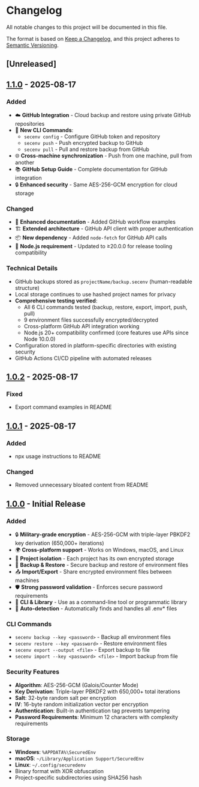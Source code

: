 # Changelog

All notable changes to this project will be documented in this file.

The format is based on [Keep a Changelog](https://keepachangelog.com/en/1.0.0/),
and this project adheres to [Semantic Versioning](https://semver.org/spec/v2.0.0.html).

## [Unreleased]

## [1.1.0] - 2025-08-17

### Added
- ☁️ **GitHub Integration** - Cloud backup and restore using private GitHub repositories
- 🔧 **New CLI Commands**:
  - `secenv config` - Configure GitHub token and repository
  - `secenv push` - Push encrypted backup to GitHub
  - `secenv pull` - Pull and restore backup from GitHub
- 🌐 **Cross-machine synchronization** - Push from one machine, pull from another
- 📚 **GitHub Setup Guide** - Complete documentation for GitHub integration
- 🔒 **Enhanced security** - Same AES-256-GCM encryption for cloud storage

### Changed
- 📝 **Enhanced documentation** - Added GitHub workflow examples
- 🏗️ **Extended architecture** - GitHub API client with proper authentication
- 📦 **New dependency** - Added `node-fetch` for GitHub API calls
- 🔧 **Node.js requirement** - Updated to ≥20.0.0 for release tooling compatibility

### Technical Details
- GitHub backups stored as `projectName/backup.secenv` (human-readable structure)
- Local storage continues to use hashed project names for privacy
- **Comprehensive testing verified**:
  - All 6 CLI commands tested (backup, restore, export, import, push, pull)
  - 9 environment files successfully encrypted/decrypted
  - Cross-platform GitHub API integration working
  - Node.js 20+ compatibility confirmed (core features use APIs since Node 10.0.0)
- Configuration stored in platform-specific directories with existing security
- GitHub Actions CI/CD pipeline with automated releases

## [1.0.2] - 2025-08-17

### Fixed
- Export command examples in README

## [1.0.1] - 2025-08-17

### Added
- npx usage instructions to README

### Changed
- Removed unnecessary bloated content from README

## [1.0.0] - Initial Release

### Added
- 🔒 **Military-grade encryption** - AES-256-GCM with triple-layer PBKDF2 key derivation (650,000+ iterations)
- 🌍 **Cross-platform support** - Works on Windows, macOS, and Linux
- 📁 **Project isolation** - Each project has its own encrypted storage
- 🔄 **Backup & Restore** - Secure backup and restore of environment files
- 📤 **Import/Export** - Share encrypted environment files between machines
- 🛡️ **Strong password validation** - Enforces secure password requirements
- 📱 **CLI & Library** - Use as a command-line tool or programmatic library
- 🚀 **Auto-detection** - Automatically finds and handles all .env* files

### CLI Commands
- `secenv backup --key <password>` - Backup all environment files
- `secenv restore --key <password>` - Restore environment files
- `secenv export --output <file>` - Export backup to file
- `secenv import --key <password> <file>` - Import backup from file

### Security Features
- **Algorithm**: AES-256-GCM (Galois/Counter Mode)
- **Key Derivation**: Triple-layer PBKDF2 with 650,000+ total iterations
- **Salt**: 32-byte random salt per encryption
- **IV**: 16-byte random initialization vector per encryption
- **Authentication**: Built-in authentication tag prevents tampering
- **Password Requirements**: Minimum 12 characters with complexity requirements

### Storage
- **Windows**: `%APPDATA%\SecuredEnv`
- **macOS**: `~/Library/Application Support/SecuredEnv`
- **Linux**: `~/.config/securedenv`
- Binary format with XOR obfuscation
- Project-specific subdirectories using SHA256 hash

[1.1.0]: https://github.com/nainglynndw/securedenv/compare/v1.0.2...v1.1.0
[1.0.2]: https://github.com/nainglynndw/securedenv/compare/v1.0.1...v1.0.2
[1.0.1]: https://github.com/nainglynndw/securedenv/compare/v1.0.0...v1.0.1
[1.0.0]: https://github.com/nainglynndw/securedenv/releases/tag/v1.0.0